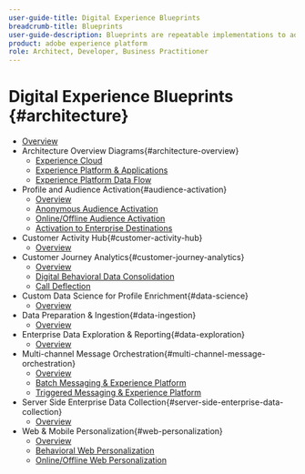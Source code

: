 ```yaml
---
user-guide-title: Digital Experience Blueprints
breadcrumb-title: Blueprints 
user-guide-description: Blueprints are repeatable implementations to address established business problems and contain architecture diagrams, technical considerations, and relevant documentation links.
product: adobe experience platform
role: Architect, Developer, Business Practitioner
---
```

# Digital Experience Blueprints {#architecture}

+ [Overview](/help/blueprints/overview.md)
+ Architecture Overview Diagrams{#architecture-overview}
  + [Experience Cloud](/help/blueprints/experience-platform/experience-cloud.md)
  + [Experience Platform & Applications](/help/blueprints/experience-platform/platform-applications.md)
  + [Experience Platform Data Flow](/help/blueprints/experience-platform/platform-data-flow.md)
+ Profile and Audience Activation{#audience-activation}
  + [Overview](/help/blueprints/audience-activation/overview.md)
  + [Anonymous Audience Activation](/help/blueprints/audience-activation/anonymous.md)
  + [Online/Offline Audience Activation](/help/blueprints/audience-activation/online-offline.md)
  + [Activation to Enterprise Destinations](/help/blueprints/audience-activation/enterprise_destination.md)
+ Customer Activity Hub{#customer-activity-hub}
  + [Overview](/help/blueprints/customer-activity-hub/overview.md)
+ Customer Journey Analytics{#customer-journey-analytics}
  + [Overview](/help/blueprints/customer-journey-analytics/overview.md)
  + [Digital Behavioral Data Consolidation](/help/blueprints/customer-journey-analytics/digital-behavioral-data-consolidation.md)
  + [Call Deflection](/help/blueprints/customer-journey-analytics/call-deflect.md)
+ Custom Data Science for Profile Enrichment{#data-science}
  + [Overview](/help/blueprints/data-science/overview.md)
+ Data Preparation & Ingestion{#data-ingestion}
  + [Overview](/help/blueprints/data-ingestion/overview.md)
+ Enterprise Data Exploration & Reporting{#data-exploration}
  + [Overview](/help/blueprints/data-exploration/overview.md)
+ Multi-channel Message Orchestration{#multi-channel-message-orchestration}
  + [Overview](/help/blueprints/multi-channel-message-orchestration/overview.md)
  + [Batch Messaging & Experience Platform](/help/blueprints/multi-channel-message-orchestration/batch-messaging.md)
  + [Triggered Messaging & Experience Platform](/help/blueprints/multi-channel-message-orchestration/triggered-messaging.md)
+ Server Side Enterprise Data Collection{#server-side-enterprise-data-collection}
  + [Overview](/help/blueprints/server-side-enterprise-data-collection/overview.md)
+ Web & Mobile Personalization{#web-personalization}
  + [Overview](/help/blueprints/web-personalization/overview.md)
  + [Behavioral Web Personalization](/help/blueprints/web-personalization/behavioral.md)
  + [Online/Offline Web Personalization](/help/blueprints/web-personalization/online-offline.md)

